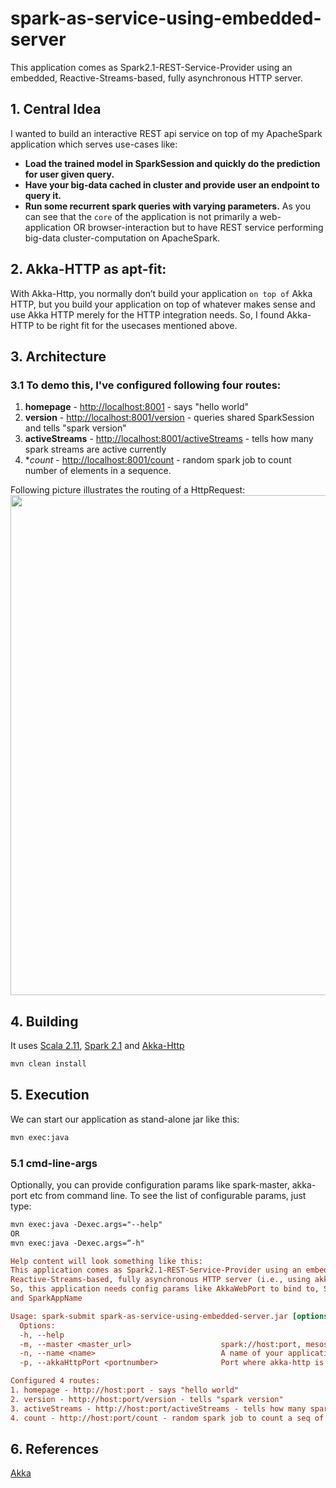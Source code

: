 # spark-as-service-using-embedded-server
This application comes as Spark2.1-REST-Service-Provider using an embedded, Reactive-Streams-based, fully asynchronous HTTP server.

## 1. Central Idea
I wanted to build an interactive REST api service on top of my ApacheSpark application which serves use-cases like:
- **Load the trained model in SparkSession and quickly do the prediction for user given query.**
- **Have your big-data cached in cluster and provide user an endpoint to query it.**
- **Run some recurrent spark queries with varying parameters.**
As you can see that the ```core``` of the application is not primarily a web-application OR browser-interaction but to have REST service performing big-data cluster-computation on ApacheSpark.

## 2. Akka-HTTP as apt-fit:
With Akka-Http, you normally don’t build your application ```on top of``` Akka HTTP, but you build your application on top of whatever makes sense and use Akka HTTP merely for the HTTP integration needs. So, I found Akka-HTTP to be right fit for the usecases mentioned above.

## 3. Architecture
### 3.1 To demo this, I've configured following four routes:
1. **homepage** - [http://localhost:8001](#homepage) - says "hello world"
2. **version** - [http://localhost:8001/version](#version) - queries shared SparkSession and tells "spark version"
3. **activeStreams** - [http://localhost:8001/activeStreams](#activeStreams) - tells how many spark streams are active currently
4. **count* - [http://localhost:8001/count](#count) - random spark job to count number of elements in a sequence.

Following picture illustrates the routing of a HttpRequest:
<img src="https://user-images.githubusercontent.com/22542670/27823530-0b770dc8-60c7-11e7-9b22-c304fe3327fb.png" width="800"/>

## 4. Building
It uses [Scala 2.11](#scala), [Spark 2.1](#spark) and [Akka-Http](#akka-http)
```markdown
mvn clean install
```
## 5. Execution
We can start our application as stand-alone jar like this:
```markdown
mvn exec:java
```
### 5.1 cmd-line-args
Optionally, you can provide configuration params like spark-master, akka-port etc from command line. To see the list of configurable params, just type:
```markdown
mvn exec:java -Dexec.args="--help" 
OR 
mvn exec:java -Dexec.args=“-h"
```

```ini
Help content will look something like this:
This application comes as Spark2.1-REST-Service-Provider using an embedded,
Reactive-Streams-based, fully asynchronous HTTP server (i.e., using akka-http).
So, this application needs config params like AkkaWebPort to bind to, SparkMaster
and SparkAppName

Usage: spark-submit spark-as-service-using-embedded-server.jar [options]
  Options:
  -h, --help
  -m, --master <master_url>                    spark://host:port, mesos://host:port, yarn, or local. Default: $sparkMasterDef
  -n, --name <name>                            A name of your application. Default: $sparkAppNameDef
  -p, --akkaHttpPort <portnumber>              Port where akka-http is binded. Default: $akkaHttpPortDef

Configured 4 routes:
1. homepage - http://host:port - says "hello world"
2. version - http://host:port/version - tells "spark version"
3. activeStreams - http://host:port/activeStreams - tells how many spark streams are active currently
4. count - http://host:port/count - random spark job to count a seq of integers
```

## 6. References
[Akka](http://doc.akka.io/docs/akka-http/current/scala/http/introduction.html)

